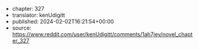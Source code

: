 - chapter: 327
- translator: kenUdigitt
- published: 2024-02-02T16:21:54+00:00
- source: https://www.reddit.com/user/kenUdigitt/comments/1ah7jey/novel_chapter_327
